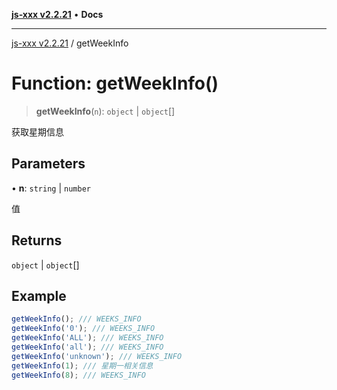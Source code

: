 [**js-xxx v2.2.21**](../README.md) • **Docs**

***

[js-xxx v2.2.21](../README.md) / getWeekInfo

# Function: getWeekInfo()

> **getWeekInfo**(`n`): `object` \| `object`[]

获取星期信息

## Parameters

• **n**: `string` \| `number`

值

## Returns

`object` \| `object`[]

## Example

```ts
getWeekInfo(); /// WEEKS_INFO
getWeekInfo('0'); /// WEEKS_INFO
getWeekInfo('ALL'); /// WEEKS_INFO
getWeekInfo('all'); /// WEEKS_INFO
getWeekInfo('unknown'); /// WEEKS_INFO
getWeekInfo(1); /// 星期一相关信息
getWeekInfo(8); /// WEEKS_INFO
```
